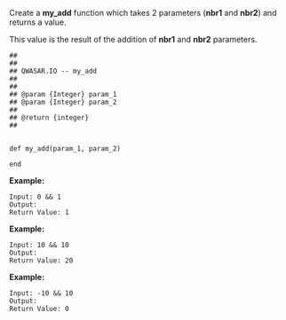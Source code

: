 Create a ****my_add**** function which takes 2 parameters (****nbr1**** and ****nbr2****) and returns a value. 

This value is the result of the addition of ****nbr1**** and ****nbr2**** parameters.

	##
	##
	## QWASAR.IO -- my_add
	##
	##
	## @param {Integer} param_1
	## @param {Integer} param_2
	##
	## @return {integer}
	##
	
	
	def my_add(param_1, param_2)
	
	end

****Example:****

	Input: 0 && 1
	Output: 
	Return Value: 1

****Example:****

	Input: 10 && 10
	Output: 
	Return Value: 20

****Example:****

	Input: -10 && 10
	Output: 
	Return Value: 0

